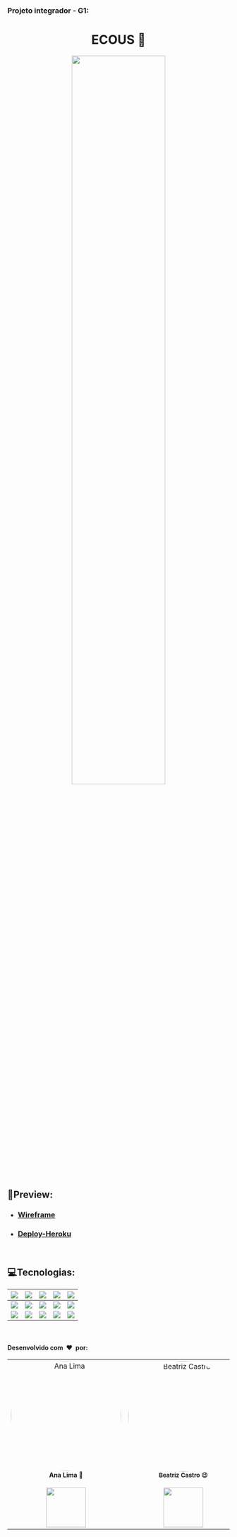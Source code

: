 <h3 align="left">
    Projeto integrador - G1:
</h3>

<h1 align= "center" >
    ECOUS 🍃
</h1>

<p align="center">  </p>

<p align="center">
<img src="https://i.imgur.com/kHGDwoc.jpg" style="width: 65%;">
</p>



## 👀Preview:

- ###   <a href="https://drive.google.com/file/d/14EJ8_X7hctSv70RYg18UfN5DTdiifHf5/view">Wireframe</a>

- ### <a href="https://projetointegradorg1.herokuapp.com/">Deploy-Heroku</a>

<br>

## 💻Tecnologias:



| <img align="center" src="https://img.shields.io/badge/HTML5-E34F26?style=for-the-badge&logo=html5&logoColor=white"> | <img src="https://img.shields.io/badge/Angular-DD0031?style=for-the-badge&logo=angular&logoColor=white"> | <img src="https://img.shields.io/badge/Java-5B4638?style=for-the-badge&logo=java&logoColor=white"> | <img src="https://img.shields.io/badge/Git-F05032?style=for-the-badge&logo=git&logoColor=white"> | <img src="https://img.shields.io/badge/Heroku-430098?style=for-the-badge&logo=heroku&logoColor=white"> |
| :----------------------------------------------------------: | :----------------------------------------------------------: | :----------------------------------------------------------: | :----------------------------------------------------------: | :----------------------------------------------------------: |
| <img src="https://img.shields.io/badge/CSS3-1572B6?style=for-the-badge&logo=css3&logoColor=white"> | <img src="https://img.shields.io/badge/TypeScript-007ACC?style=for-the-badge&logo=typescript&logoColor=white"> | <img src="https://img.shields.io/badge/Spring_Boot-F2F4F9?style=for-the-badge&logo=spring-boot"> | <img src="https://img.shields.io/badge/Swagger-808080?style=for-the-badge&logo=Swagger&logoColor=white"> |   <img src="https://img.shields.io/badge/Visual_Studio-FFFF00?style=for-the-badge&logo=visual%20studio&logoColor=black">  |
| <img src="https://img.shields.io/badge/JavaScript-323330?style=for-the-badge&logo=javascript&logoColor=F7DF1E"> | <img src="https://img.shields.io/badge/Bootstrap-563D7C?style=for-the-badge&logo=bootstrap&logoColor=white"> | <img src="https://img.shields.io/badge/MySQL-00000F?style=for-the-badge&logo=mysql&logoColor=white"> | <img src="https://img.shields.io/badge/Postman-FF6C37?style=for-the-badge&logo=Postman&logoColor=white"> | <img src="https://img.shields.io/badge/Eclipse-2C2255?style=for-the-badge&logo=eclipse&logoColor=white"> | 




<br>

#### Desenvolvido com ❤️ por: 

<table>
  <tr>
  <td align="center"><img style="border-radius: 50%; width: 250px;" 
  src="https://avatars.githubusercontent.com/u/87526945?v=4"
   alt="Ana Lima"/><br /><sub style="font-size: 14px"><b>Ana Lima 🧐</b></sub><br /> 
  <a href="https://www.linkedin.com/in/ana-carolline-lima-b51701213/" alt="Linkedin">
  <br>
<img src="https://img.shields.io/badge/-Linkedin-1C1C1C?style=for-the-badge&logo=Linkedin&logoColor=00FFFF&link=https://www.linkedin.com/in/ana-carolline-lima-b51701213/" style= "width:90px;"/>
  </a>
  
  <td align="center"><img style="border-radius: 50%; width: 250px;" 
  src="https://avatars.githubusercontent.com/u/88193030?v=4" 
  alt="Beatriz Castro"/><br /><sub><b>Beatriz Castro 😉</b></sub></a><br /> 
  <a href="https://www.linkedin.com/in/beatrizcastroe/" alt="Linkedin">
  <br>
<img src="https://img.shields.io/badge/-Linkedin-1C1C1C?style=for-the-badge&logo=Linkedin&logoColor=00FFFF&link=https://www.linkedin.com/in/beatrizcastroe/"  style= "width:90px;"/>
  </a>
  
  <td align="center"><img style="border-radius: 50%; width: 250px;" 
  src="https://avatars.githubusercontent.com/u/88200400?v=4" 
  alt=""/><br /><sub><b>Bárbara Ferreira 😊</b></sub></a><br />
  <a href="https://www.linkedin.com/in/b%C3%A1rbaracfs/" alt="Linkedin">
  <br>
<img src="https://img.shields.io/badge/-Linkedin-1C1C1C?style=for-the-badge&logo=Linkedin&logoColor=00FFFF&link=https://www.linkedin.com/in/b%C3%A1rbaracfs/" style= "width:90px;"/>
  </a>
  
  <td align="center"><img style="border-radius: 50%; width: 250px;" 
  src="https://avatars.githubusercontent.com/u/88197248?v=4"  alt=""/><br /><sub><b>Bruno Daniel 🤩</b></sub></a><br />
   <a href="https://www.linkedin.com/in/bruno-daniel-b6289021b/" alt="Linkedin">
  <br>
<img src="https://img.shields.io/badge/-Linkedin-1C1C1C?style=for-the-badge&logo=Linkedin&logoColor=00FFFF&link=https://www.linkedin.com/in/bruno-daniel-b6289021b/"  style= "width:90px;"/>
  </a>
   
  <td align="center"><img style="border-radius: 50%; width: 250px;" 
  src="https://avatars.githubusercontent.com/u/80595156?v=4" 
  alt=""/><br /><sub><b>Bruno Luna 😁</b></sub></a><br />
  <a href="https://www.linkedin.com/in/bruno-luna-11590720a/" alt="Linkedin">
  <br>
<img src="https://img.shields.io/badge/-Linkedin-1C1C1C?style=for-the-badge&logo=Linkedin&logoColor=00FFFF&link=https://www.linkedin.com/in/bruno-luna-11590720a/"  style= "width:90px;"/>
  </a>
 
  <td align="center"><img style="border-radius: 50%; width: 250px;" 
  src="https://avatars.githubusercontent.com/u/83474842?v=4" 
   alt=""/><br /><sub><b>Diego Silva 😎</b></sub></a><br />
  <a href="https://www.linkedin.com/in/diego-silva-2479711a7/" alt="Linkedin">
  <br>
<img src="https://img.shields.io/badge/-Linkedin-1C1C1C?style=for-the-badge&logo=Linkedin&logoColor=00FFFF&link=https://www.linkedin.com/in/diego-silva-2479711a7/"  style= "width:90px;"/>
  </a>
  </tr>
</table>


